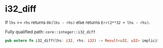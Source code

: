 # i32_diff

If `lhs` >= `rhs` returns `Ok(lhs - rhs)` else returns `Err(2**32 + lhs - rhs)`.

Fully qualified path: `core::integer::i32_diff`

```rust
pub extern fn i32_diff(lhs: i32, rhs: i32) -> Result<u32, u32> implicits(RangeCheck) nopanic;
```

